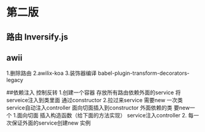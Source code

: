 # 第二版
##  路由 Inversify.js
##  awii

1.删除路由
2.awilix-koa
3.装饰器编译  babel-plugin-transform-decorators-legacy

##依赖注入 控制反转
1.创建一个容器  存放所有路由依赖外面的service  将serveice注入到类里面  通过constructor
2.拉过来service  需要new 一次类
service自动注入controller   面向切面插入到constructor  外面依赖的类 要new一个
1.面向切面 插入构造函数（给下面的方法实现） service注入controller
2. 每一次保证外面的service创建new 实例
